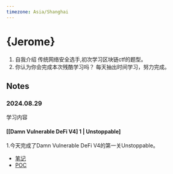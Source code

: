 ```yaml
---
timezone: Asia/Shanghai
---
```


# {Jerome}
1. 自我介绍
传统网络安全选手,初次学习区块链ctf的题型。
2. 你认为你会完成本次残酷学习吗？
每天抽出时间学习，努力完成。

## Notes

<!-- Content_START -->

### 2024.08.29
学习内容
#### [[Damn Vulnerable DeFi V4] 1 | Unstoppable]
1.今天完成了Damn Vulnerable DeFi V4的第一关Unstoppable。
- [笔记](./Writeup/Jerome/Unstoppable.md)
- [POC](./Writeup/Jerome/Unstoppable.t.sol)

<!-- Content_END -->
